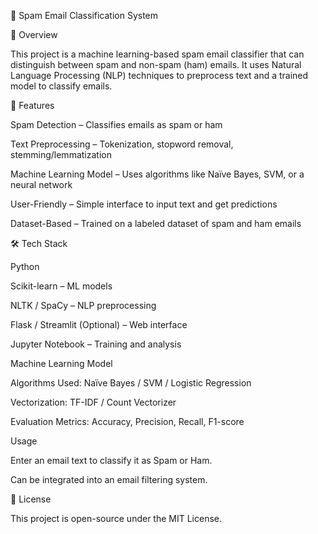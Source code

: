 📧 Spam Email Classification System

📌 Overview

This project is a machine learning-based spam email classifier that can distinguish between spam and non-spam (ham) emails. It uses Natural Language Processing (NLP) techniques to preprocess text and a trained model to classify emails.

🚀 Features

 Spam Detection – Classifies emails as spam or ham

 Text Preprocessing – Tokenization, stopword removal, stemming/lemmatization

 Machine Learning Model – Uses algorithms like Naïve Bayes, SVM, or a neural network

 User-Friendly – Simple interface to input text and get predictions

 Dataset-Based – Trained on a labeled dataset of spam and ham emails


🛠️ Tech Stack

Python 

Scikit-learn – ML models

NLTK / SpaCy – NLP preprocessing

Flask / Streamlit (Optional) – Web interface

Jupyter Notebook – Training and analysis

 Machine Learning Model

Algorithms Used: Naïve Bayes / SVM / Logistic Regression

Vectorization: TF-IDF / Count Vectorizer

Evaluation Metrics: Accuracy, Precision, Recall, F1-score

 Usage

Enter an email text to classify it as Spam or Ham.

Can be integrated into an email filtering system.

📜 License

This project is open-source under the MIT License.
